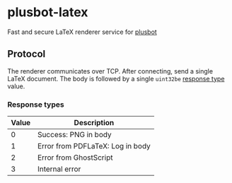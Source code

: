 # plusbot-latex

Fast and secure LaTeX renderer service for [plusbot](https://github.com/ginkoid/plusbot)

## Protocol

The renderer communicates over TCP. After connecting, send a single LaTeX document. The body is followed by a single `uint32be` [response type](#response-type) value.

### Response types
| Value | Description                      |
| ----- | -------------------------------- |
| 0     | Success: PNG in body             |
| 1     | Error from PDFLaTeX: Log in body |
| 2     | Error from GhostScript           |
| 3     | Internal error                   |
